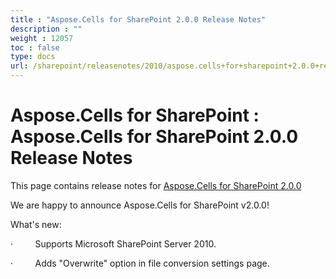 ```yaml
---
title : "Aspose.Cells for SharePoint 2.0.0 Release Notes" 
description : "" 
weight : 12057 
toc : false
type: docs
url: /sharepoint/releasenotes/2010/aspose.cells+for+sharepoint+2.0.0+release+notes/
---
```


# Aspose.Cells for SharePoint : Aspose.Cells for SharePoint 2.0.0 Release Notes


This page contains release notes for [Aspose.Cells for SharePoint 2.0.0](http://www.aspose.com/downloads/cells/sharepoint/new-releases/aspose.cells-for-sharepoint-2.0.0/)

We are happy to announce Aspose.Cells for SharePoint v2.0.0!

What's new:

·         Supports Microsoft SharePoint Server 2010.

·         Adds "Overwrite" option in file conversion settings page.

